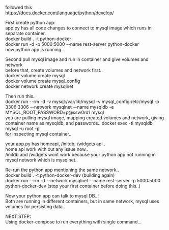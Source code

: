 followed this  
https://docs.docker.com/language/python/develop/  

First create python app:  
app.py has all code changes to connect to mysql image which runs in separate container.  
docker build . -t python-docker  
docker run -d -p 5000:5000 --name rest-server python-docker  
now python app is running..  

Second pull mysql image and run in container and give volumes and network  
before that, create volumes and network first..  
docker volume create mysql  
docker volume create mysql_config  
docker network create mysqlnet  

Then run this..  
docker run --rm -d -v mysql:/var/lib/mysql -v mysql_config:/etc/mysql -p 3306:3306 --network mysqlnet --name mysqldb -e MYSQL_ROOT_PASSWORD=p@ssw0rd1 mysql  
you are pulling mysql image, mapping created volumes and network, giving container name as mysqldb, and passwords.. 
docker exec -ti mysqldb mysql -u root -p  
for inspecting mysql container..  

your app.py has homeapi, /initdb, /widgets api..  
home api work with out any issue now..  
/initdb and /widgets wont work because your python app not running in mysql network which is mysqlnet..  

Re-run the python app mentioning the same network..  
docker build . -t python-docker-dev (building again)  
docker run --rm -d --network mysqlnet --name rest-server -p 5000:5000 python-docker-dev  (stop your first container before doing this..)  

Now your python app can talk to mysql DB..!  
Both are running in different containers, but in same network, mysql uses volumes for persisting data..  

NEXT STEP:  
Using docker-compose to run everything with single command...  




